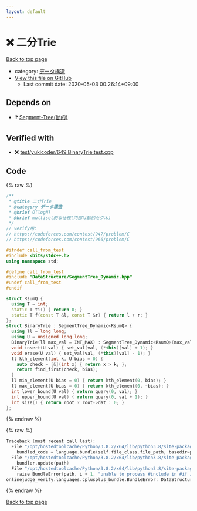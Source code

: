 ```yaml
---
layout: default
---
```


<!-- mathjax config similar to math.stackexchange -->
<script type="text/javascript" async
  src="https://cdnjs.cloudflare.com/ajax/libs/mathjax/2.7.5/MathJax.js?config=TeX-MML-AM_CHTML">
</script>
<script type="text/x-mathjax-config">
  MathJax.Hub.Config({
    TeX: { equationNumbers: { autoNumber: "AMS" }},
    tex2jax: {
      inlineMath: [ ['$','$'] ],
      processEscapes: true
    },
    "HTML-CSS": { matchFontHeight: false },
    displayAlign: "left",
    displayIndent: "2em"
  });
</script>

<script type="text/javascript" src="https://cdnjs.cloudflare.com/ajax/libs/jquery/3.4.1/jquery.min.js"></script>
<script src="https://cdn.jsdelivr.net/npm/jquery-balloon-js@1.1.2/jquery.balloon.min.js" integrity="sha256-ZEYs9VrgAeNuPvs15E39OsyOJaIkXEEt10fzxJ20+2I=" crossorigin="anonymous"></script>
<script type="text/javascript" src="../../assets/js/copy-button.js"></script>
<link rel="stylesheet" href="../../assets/css/copy-button.css" />


# :x: 二分Trie

<a href="../../index.html">Back to top page</a>

* category: <a href="../../index.html#c1c7278649b583761cecd13e0628181d">データ構造</a>
* <a href="{{ site.github.repository_url }}/blob/master/DataStructure/BinaryTrie.hpp">View this file on GitHub</a>
    - Last commit date: 2020-05-03 00:26:14+09:00




## Depends on

* :question: <a href="SegmentTree_Dynamic.hpp.html">Segment-Tree(動的)</a>


## Verified with

* :x: <a href="../../verify/test/yukicoder/649.BinaryTrie.test.cpp.html">test/yukicoder/649.BinaryTrie.test.cpp</a>


## Code

<a id="unbundled"></a>
{% raw %}
```cpp
/**
 * @title 二分Trie
 * @category データ構造
 * @brief O(logN)
 * @brief multiset的な仕様(内部は動的セグ木)
 */
// verify用:
// https://codeforces.com/contest/947/problem/C
// https://codeforces.com/contest/966/problem/C

#ifndef call_from_test
#include <bits/stdc++.h>
using namespace std;

#define call_from_test
#include "DataStructure/SegmentTree_Dynamic.hpp"
#undef call_from_test
#endif

struct RsumQ {
  using T = int;
  static T ti() { return 0; }
  static T f(const T &l, const T &r) { return l + r; }
};
struct BinaryTrie : SegmentTree_Dynamic<RsumQ> {
  using ll = long long;
  using U = unsigned long long;
  BinaryTrie(ll max_val = INT_MAX) : SegmentTree_Dynamic<RsumQ>(max_val) {}
  void insert(U val) { set_val(val, (*this)[val] + 1); }
  void erase(U val) { set_val(val, (*this)[val] - 1); }
  ll kth_element(int k, U bias = 0) {
    auto check = [&](int x) { return x > k; };
    return find_first(check, bias);
  }
  ll min_element(U bias = 0) { return kth_element(0, bias); }
  ll max_element(U bias = 0) { return kth_element(0, ~bias); }
  int lower_bound(U val) { return query(0, val); }
  int upper_bound(U val) { return query(0, val + 1); }
  int size() { return root ? root->dat : 0; }
};
```
{% endraw %}

<a id="bundled"></a>
{% raw %}
```cpp
Traceback (most recent call last):
  File "/opt/hostedtoolcache/Python/3.8.2/x64/lib/python3.8/site-packages/onlinejudge_verify/docs.py", line 340, in write_contents
    bundled_code = language.bundle(self.file_class.file_path, basedir=pathlib.Path.cwd())
  File "/opt/hostedtoolcache/Python/3.8.2/x64/lib/python3.8/site-packages/onlinejudge_verify/languages/cplusplus.py", line 170, in bundle
    bundler.update(path)
  File "/opt/hostedtoolcache/Python/3.8.2/x64/lib/python3.8/site-packages/onlinejudge_verify/languages/cplusplus_bundle.py", line 281, in update
    raise BundleError(path, i + 1, "unable to process #include in #if / #ifdef / #ifndef other than include guards")
onlinejudge_verify.languages.cplusplus_bundle.BundleError: DataStructure/BinaryTrie.hpp: line 16: unable to process #include in #if / #ifdef / #ifndef other than include guards

```
{% endraw %}

<a href="../../index.html">Back to top page</a>

